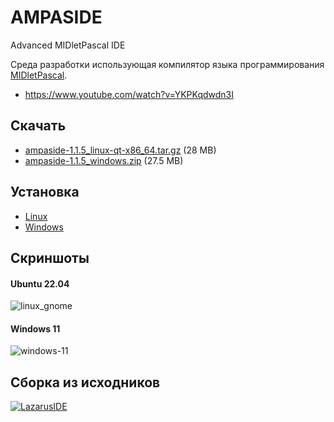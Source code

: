 AMPASIDE
========

Advanced MIDletPascal IDE

Среда разработки использующая компилятор языка программирования [MIDletPascal](http://ru.wikipedia.org/wiki/MIDletPascal).

- https://www.youtube.com/watch?v=YKPKqdwdn3I

Скачать
-------

- [ampaside-1.1.5_linux-qt-x86_64.tar.gz](https://github.com/Helltar/AMPASIDE/releases/download/v1.1.5/ampaside-1.1.5_linux-qt-x86_64.tar.gz) (28 MB)
- [ampaside-1.1.5_windows.zip](https://github.com/Helltar/AMPASIDE/releases/download/v1.1.5/ampaside-1.1.5_windows.zip) (27.5 MB)

Установка
---------

- [Linux](https://github.com/Helltar/AMPASIDE/blob/master/help/install_linux.md)
- [Windows](https://github.com/Helltar/AMPASIDE/blob/master/help/install_windows.md)

Скриншоты
---------

#### Ubuntu 22.04

![linux_gnome](https://helltar.com/projects/ampaside/screenshots/linux_gnome_gtk.png)

#### Windows 11

![windows-11](https://helltar.com/projects/ampaside/screenshots/windows-11_1.0.3.png)

Сборка из исходников
--------------------

[![LazarusIDE](http://wiki.lazarus.freepascal.org/images/9/94/built_with_lazarus_logo.png)](http://www.lazarus-ide.org)
